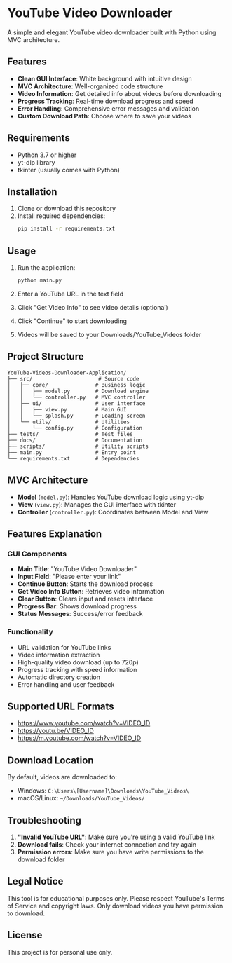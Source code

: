 # YouTube Video Downloader

A simple and elegant YouTube video downloader built with Python using MVC architecture.

## Features

- **Clean GUI Interface**: White background with intuitive design
- **MVC Architecture**: Well-organized code structure
- **Video Information**: Get detailed info about videos before downloading
- **Progress Tracking**: Real-time download progress and speed
- **Error Handling**: Comprehensive error messages and validation
- **Custom Download Path**: Choose where to save your videos

## Requirements

- Python 3.7 or higher
- yt-dlp library
- tkinter (usually comes with Python)

## Installation

1. Clone or download this repository
2. Install required dependencies:
   ```bash
   pip install -r requirements.txt
   ```

## Usage

1. Run the application:
   ```bash
   python main.py
   ```

2. Enter a YouTube URL in the text field
3. Click "Get Video Info" to see video details (optional)
4. Click "Continue" to start downloading
5. Videos will be saved to your Downloads/YouTube_Videos folder

## Project Structure

```
YouTube-Videos-Downloader-Application/
├── src/                     # Source code
│   ├── core/               # Business logic
│   │   ├── model.py        # Download engine
│   │   └── controller.py   # MVC controller
│   ├── ui/                 # User interface
│   │   ├── view.py         # Main GUI
│   │   └── splash.py       # Loading screen
│   └── utils/              # Utilities
│       └── config.py       # Configuration
├── tests/                  # Test files
├── docs/                   # Documentation
├── scripts/                # Utility scripts
├── main.py                 # Entry point
└── requirements.txt        # Dependencies
```

## MVC Architecture

- **Model** (`model.py`): Handles YouTube download logic using yt-dlp
- **View** (`view.py`): Manages the GUI interface with tkinter
- **Controller** (`controller.py`): Coordinates between Model and View

## Features Explanation

### GUI Components
- **Main Title**: "YouTube Video Downloader"
- **Input Field**: "Please enter your link"
- **Continue Button**: Starts the download process
- **Get Video Info Button**: Retrieves video information
- **Clear Button**: Clears input and resets interface
- **Progress Bar**: Shows download progress
- **Status Messages**: Success/error feedback

### Functionality
- URL validation for YouTube links
- Video information extraction
- High-quality video download (up to 720p)
- Progress tracking with speed information
- Automatic directory creation
- Error handling and user feedback

## Supported URL Formats

- https://www.youtube.com/watch?v=VIDEO_ID
- https://youtu.be/VIDEO_ID
- https://m.youtube.com/watch?v=VIDEO_ID

## Download Location

By default, videos are downloaded to:
- Windows: `C:\Users\[Username]\Downloads\YouTube_Videos\`
- macOS/Linux: `~/Downloads/YouTube_Videos/`

## Troubleshooting

1. **"Invalid YouTube URL"**: Make sure you're using a valid YouTube link
2. **Download fails**: Check your internet connection and try again
3. **Permission errors**: Make sure you have write permissions to the download folder

## Legal Notice

This tool is for educational purposes only. Please respect YouTube's Terms of Service and copyright laws. Only download videos you have permission to download.

## License

This project is for personal use only.
